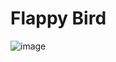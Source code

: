 <h1>Flappy Bird</h1>

![image](https://github.com/user-attachments/assets/9d557839-f17d-4bce-8e9b-faf968dfa3a2)
